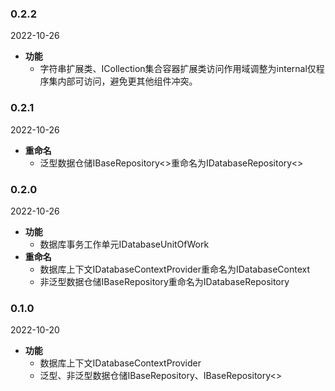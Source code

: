 ﻿### 0.2.2

2022-10-26
+ **功能**
  + 字符串扩展类、ICollection集合容器扩展类访问作用域调整为internal仅程序集内部可访问，避免更其他组件冲突。

### 0.2.1

2022-10-26
+ **重命名**
  + 泛型数据仓储IBaseRepository<>重命名为IDatabaseRepository<>


### 0.2.0

2022-10-26
+ **功能**
  + 数据库事务工作单元IDatabaseUnitOfWork
+ **重命名**
  + 数据库上下文IDatabaseContextProvider重命名为IDatabaseContext
  + 非泛型数据仓储IBaseRepository重命名为IDatabaseRepository

### 0.1.0

2022-10-20
+ **功能**
  + 数据库上下文IDatabaseContextProvider
  + 泛型、非泛型数据仓储IBaseRepository、IBaseRepository<>